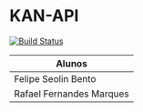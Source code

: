 # KAN-API

[![Build Status](https://travis-ci.org/felipeseolin/kan-api.svg?branch=master)](https://travis-ci.org/felipeseolin/kan-api)

| Alunos |
| -- |
| Felipe Seolin Bento |
| Rafael Fernandes Marques |
